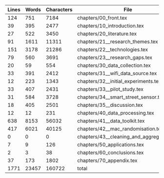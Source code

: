 Lines|Words|Characters|File
---|---|---|---
124|751|7184|chapters/00_front.tex
39|395|2477|chapters/10_introduction.tex
27|522|3450|chapters/20_literature.tex
91|1611|11311|chapters/21__research_themes.tex
151|3178|21286|chapters/22__technologies.tex
79|560|3691|chapters/23__research_gaps.tex
20|59|554|chapters/30_data_collection.tex
33|391|2412|chapters/31__wifi_data_source.tex
12|223|1343|chapters/32__initial_experiments.tex
33|407|2431|chapters/33__pilot_study.tex
31|584|3728|chapters/34__smart_street_sensor.tex
18|405|2501|chapters/35__discussion.tex
12|12|231|chapters/40_data_processing.tex
638|8153|56032|chapters/41__data_toolkit.tex
417|6021|40125|chapters/42__mac_randomisation.tex
0|0|0|chapters/43__cleaning_and_aggregation.tex
7|9|126|chapters/50_applications.tex
2|3|38|chapters/60_conclusions.tex
37|173|1802|chapters/70_appendix.tex
1771|23457|160722|total
